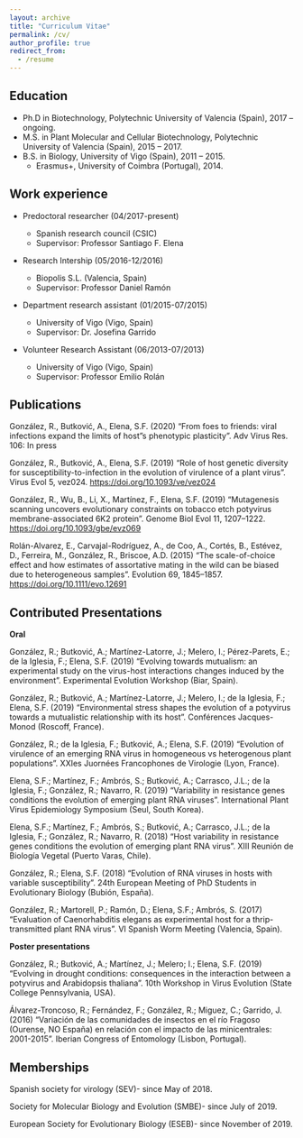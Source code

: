 ```yaml
---
layout: archive
title: "Curriculum Vitae"
permalink: /cv/
author_profile: true
redirect_from:
  - /resume
---
```


## Education

* Ph.D in Biotechnology, Polytechnic University of Valencia (Spain), 2017 – ongoing.
* M.S. in Plant Molecular and Cellular Biotechnology, Polytechnic University of Valencia (Spain), 2015 – 2017.
* B.S. in Biology, University of Vigo (Spain), 2011 – 2015.
  * Erasmus+, University of Coimbra (Portugal), 2014.

## Work experience

* Predoctoral researcher (04/2017-present)
  * Spanish research council (CSIC)
  * Supervisor: Professor Santiago F. Elena

* Research Intership (05/2016-12/2016)
  * Biopolis S.L. (Valencia, Spain)
  * Supervisor: Professor Daniel Ramón
  
* Department research assistant (01/2015-07/2015)
  * University of Vigo (Vigo, Spain)
  * Supervisor: Dr. Josefina Garrido

* Volunteer Research Assistant (06/2013-07/2013)
  * University of Vigo (Vigo, Spain)
  * Supervisor: Professor Emilio Rolán

## Publications

González, R., Butković, A., Elena, S.F. (2020) “From foes to friends: viral infections expand the limits of host”s phenotypic plasticity”. Adv Virus Res. 106: In press

González, R., Butković, A., Elena, S.F. (2019) “Role of host genetic diversity for susceptibility-to-infection in the evolution of virulence of a plant virus”. Virus Evol 5, vez024.
https://doi.org/10.1093/ve/vez024

González, R., Wu, B., Li, X., Martínez, F., Elena, S.F. (2019) “Mutagenesis scanning uncovers evolutionary constraints on tobacco etch potyvirus membrane-associated 6K2 protein”. Genome Biol Evol 11, 1207–1222. 
https://doi.org/10.1093/gbe/evz069

Rolán-Alvarez, E., Carvajal-Rodríguez, A., de Coo, A., Cortés, B., Estévez, D., Ferreira, M., González, R., Briscoe, A.D. (2015) “The scale-of-choice effect and how estimates of assortative mating in the wild can be biased due to heterogeneous samples”. Evolution 69, 1845–1857. 
https://doi.org/10.1111/evo.12691

  
## Contributed Presentations

**Oral**

González, R.; Butković, A.; Martínez-Latorre, J.; Melero, I.; Pérez-Parets, E.; de la Iglesia, F.; Elena, S.F. (2019) “Evolving towards mutualism: an experimental study on the virus-host interactions changes induced by the environment”. Experimental Evolution Workshop (Biar, Spain).

González, R.; Butković, A.; Martínez-Latorre, J.; Melero, I.; de la Iglesia, F.; Elena, S.F. (2019) “Environmental stress shapes the evolution of a potyvirus towards a mutualistic relationship with its host”. Conférences Jacques-Monod (Roscoff, France).

González, R.; de la Iglesia, F.; Butković, A.; Elena, S.F. (2019) “Evolution of virulence of an emerging RNA virus in homogeneous vs heterogenous plant populations”. XXIes Juornées Francophones de Virologie (Lyon, France).

Elena, S.F.; Martínez, F.; Ambrós, S.; Butković, A.; Carrasco, J.L.; de la Iglesia, F.; González, R.; Navarro, R. (2019) “Variability in resistance genes conditions the evolution of emerging plant RNA viruses”. International Plant Virus Epidemiology Symposium (Seul, South Korea).


Elena, S.F.; Martínez, F.; Ambrós, S.; Butković, A.; Carrasco, J.L.; de la Iglesia, F.; González, R.; Navarro, R. (2018) “Host variability in resistance genes conditions the evolution of emerging plant RNA virus”. XIII Reunión de Biología Vegetal (Puerto Varas, Chile).

González, R.; Elena, S.F. (2018) “Evolution of RNA viruses in hosts with variable susceptibility”. 24th European Meeting of PhD Students in Evolutionary Biology (Bubión, España).

González, R.; Martorell, P.; Ramón, D.; Elena, S.F.; Ambrós, S. (2017) “Evaluation of Caenorhabditis elegans as experimental host for a thrip-transmitted plant RNA virus”. VI Spanish Worm Meeting (Valencia, Spain).


**Poster presentations**

González, R.; Butković, A.; Martínez, J.; Melero; I.; Elena, S.F. (2019) “Evolving in drought conditions: consequences in the interaction between a potyvirus and Arabidopsis thaliana”. 10th Workshop in Virus Evolution (State College Pennsylvania, USA).

Álvarez-Troncoso, R.; Fernández, F.; González, R.; Miguez, C.; Garrido, J. (2016) “Variación de las comunidades de insectos en el río Fragoso (Ourense, NO España) en relación con el impacto de las minicentrales: 2001-2015”. Iberian Congress of Entomology (Lisbon, Portugal).

  
## Memberships

Spanish society for virology (SEV)- since May of 2018.

Society for Molecular Biology and Evolution (SMBE)- since July of 2019.

European Society for Evolutionary Biology (ESEB)- since November of 2019.



  
